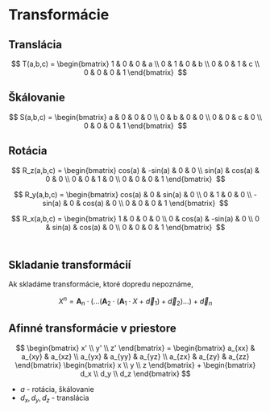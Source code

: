 # Transformácie

## Translácia
$$ 
T(a,b,c) =
\begin{bmatrix} 
1 & 0 & 0 & a \\
0 & 1 & 0 & b \\
0 & 0 & 1 & c \\
0 & 0 & 0 & 1
\end{bmatrix}
 $$

## Škálovanie

$$ 
S(a,b,c) =
\begin{bmatrix} 
a & 0 & 0 & 0 \\
0 & b & 0 & 0 \\
0 & 0 & c & 0 \\
0 & 0 & 0 & 1
\end{bmatrix}
 $$

## Rotácia
$$ 
R_z(a,b,c) =
\begin{bmatrix} 
cos(a) & -sin(a) & 0 & 0 \\
sin(a) & cos(a) & 0 & 0 \\
0 & 0 & 1 & 0 \\
0 & 0 & 0 & 1
\end{bmatrix}
 $$

$$ 
R_y(a,b,c) =
\begin{bmatrix} 
cos(a) & 0 & sin(a) & 0 \\
0 & 1 & 0 & 0 \\
-sin(a) & 0 & cos(a) & 0 \\
0 & 0 & 0 & 1
\end{bmatrix}
 $$

$$ 
R_x(a,b,c) =
\begin{bmatrix} 
1 & 0 & 0 & 0 \\
0 & cos(a) & -sin(a) & 0 \\
0 & sin(a) & cos(a) & 0 \\
0 & 0 & 0 & 1
\end{bmatrix}
 $$
 
## Skladanie transformácií
Ak skladáme transformácie, ktoré dopredu nepoznáme,

$$
X^n = \mathbf{A}_n \cdot (\ldots(\mathbf{A}_2 \cdot (\mathbf{A}_1 \cdot X + \vec{d}_1) + \vec{d}_2)\ldots) + \vec{d}_n
$$

## Afinné transformácie v priestore
$$
\begin{bmatrix} 
x' \\ 
y' \\ 
z'
\end{bmatrix} = 
\begin{bmatrix} 
a_{xx} & a_{xy} & a_{xz} \\ 
a_{yx} & a_{yy} & a_{yz} \\ 
a_{zx} & a_{zy} & a_{zz}
\end{bmatrix}
\begin{bmatrix}
x \\ 
y \\ 
z
\end{bmatrix} + 
\begin{bmatrix}
d_x \\ 
d_y \\ 
d_z
\end{bmatrix}
$$

- $a$ - rotácia, škálovanie
- $d_x, d_y, d_z$ - translácia
